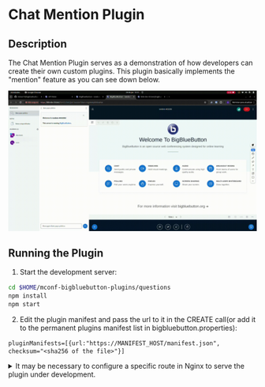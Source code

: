 

# Chat Mention Plugin

## Description

The Chat Mention Plugin serves as a demonstration of how developers can create their own custom plugins. This plugin basically implements the "mention" feature as you can see down below.

![Gif of plugin demo](./public/assets/ChatMention.gif)


## Running the Plugin

1. Start the development server:

```bash
cd $HOME/mconf-bigbluebutton-plugins/questions
npm install
npm start
```

2.  Edit the plugin manifest and pass the url to it in the CREATE call(or add it to the permanent plugins manifest list in bigbluebutton.properties):
```
pluginManifests=[{url:"https://MANIFEST_HOST/manifest.json", checksum="<sha256 of the file>"}]
```

<details>
  <summary>It may be necessary to configure a specific route in Nginx to serve the plugin under development.</summary>

  Something like this:

  ```nginx
  #questions-plugins.nginx
  location /plugins/ {
    proxy_pass http://127.0.0.1:4701/static/;                 
  }
  ```

</details>
